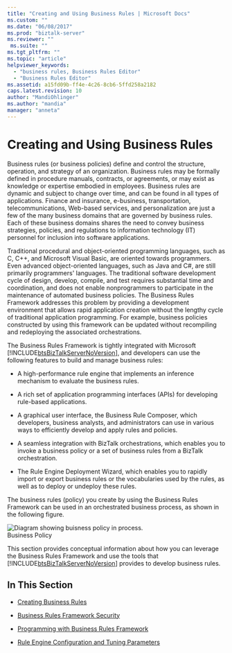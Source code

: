 ```yaml
---
title: "Creating and Using Business Rules | Microsoft Docs"
ms.custom: ""
ms.date: "06/08/2017"
ms.prod: "biztalk-server"
ms.reviewer: ""
 ms.suite: ""
ms.tgt_pltfrm: ""
ms.topic: "article"
helpviewer_keywords: 
  - "business rules, Business Rules Editor"
  - "Business Rules Editor"
ms.assetid: a15fd09b-ff4e-4c26-8cb6-5ffd258a2182
caps.latest.revision: 10
author: "MandiOhlinger"
ms.author: "mandia"
manager: "anneta"
---
```

# Creating and Using Business Rules
Business rules (or business policies) define and control the structure, operation, and strategy of an organization. Business rules may be formally defined in procedure manuals, contracts, or agreements, or may exist as knowledge or expertise embodied in employees. Business rules are dynamic and subject to change over time, and can be found in all types of applications. Finance and insurance, e-business, transportation, telecommunications, Web-based services, and personalization are just a few of the many business domains that are governed by business rules. Each of these business domains shares the need to convey business strategies, policies, and regulations to information technology (IT) personnel for inclusion into software applications.  
  
 Traditional procedural and object-oriented programming languages, such as C, C++, and Microsoft Visual Basic, are oriented towards programmers. Even advanced object-oriented languages, such as Java and C#, are still primarily programmers' languages. The traditional software development cycle of design, develop, compile, and test requires substantial time and coordination, and does not enable nonprogrammers to participate in the maintenance of automated business policies. The Business Rules Framework addresses this problem by providing a development environment that allows rapid application creation without the lengthy cycle of traditional application programming. For example, business policies constructed by using this framework can be updated without recompiling and redeploying the associated orchestrations.  
  
 The Business Rules Framework is tightly integrated with Microsoft [!INCLUDE[btsBizTalkServerNoVersion](../includes/btsbiztalkservernoversion-md.md)], and developers can use the following features to build and manage business rules:  
  
-   A high-performance rule engine that implements an inference mechanism to evaluate the business rules.  
  
-   A rich set of application programming interfaces (APIs) for developing rule-based applications.  
  
-   A graphical user interface, the Business Rule Composer, which developers, business analysts, and administrators can use in various ways to efficiently develop and apply rules and policies.  
  
-   A seamless integration with BizTalk orchestrations, which enables you to invoke a business policy or a set of business rules from a BizTalk orchestration.  
  
-   The Rule Engine Deployment Wizard, which enables you to rapidly import or export business rules or the vocabularies used by the rules, as well as to deploy or undeploy these rules.  
  
 The business rules (policy) you create by using the Business Rules Framework can be used in an orchestrated business process, as shown in the following figure.  
  
 ![Diagram showing buisness policy in process.](../core/media/ebiz-dev-busprcsi.gif "ebiz_dev_busprcsi")  
Business Policy  
  
 This section provides conceptual information about how you can leverage the Business Rules Framework and use the tools that [!INCLUDE[btsBizTalkServerNoVersion](../includes/btsbiztalkservernoversion-md.md)] provides to develop business rules.  
  
## In This Section  
  
-   [Creating Business Rules](../core/creating-business-rules-using-the-business-rule-composer.md)  
  
-   [Business Rules Framework Security](../core/business-rules-framework-security.md)  
  
-   [Programming with Business Rules Framework](../core/programming-with-business-rules-framework.md)  
  
-   [Rule Engine Configuration and Tuning Parameters](../core/rule-engine-configuration-and-tuning-parameters.md)